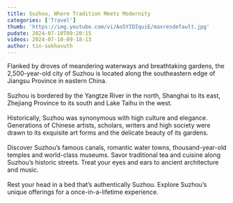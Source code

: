 ```yaml
---
title: Suzhou, Where Tradition Meets Modernity
categories: ['Travel']
thumb: 'https://img.youtube.com/vi/Ao5YIDIquiE/maxresdefault.jpg'
pudate: 2024-07-10T09:20:15
videos: 2024-07-10-09-18-13
author: tin-sokhavuth
---
```

Flanked by droves of meandering waterways and breathtaking gardens, the 2,500-year-old city of Suzhou is located along the southeastern edge of Jiangsu Province in eastern China. 
<br/><br/>
Suzhou is bordered by the Yangtze River in the north, Shanghai to its east, Zhejiang Province to its south and Lake Taihu in the west.
<br/><br/>
Historically, Suzhou was synonymous with high culture and elegance. Generations of Chinese artists, scholars, writers and high society were drawn to its exquisite art forms and the delicate beauty of its gardens. 
<br/><br/>
Discover Suzhou’s famous canals, romantic water towns, thousand-year-old temples and world-class museums. Savor traditional tea and cuisine along Suzhou’s historic streets. Treat your eyes and ears to ancient architecture and music. 
<br/><br/>
Rest your head in a bed that’s authentically Suzhou. Explore Suzhou’s unique offerings for a once-in-a-lifetime experience.